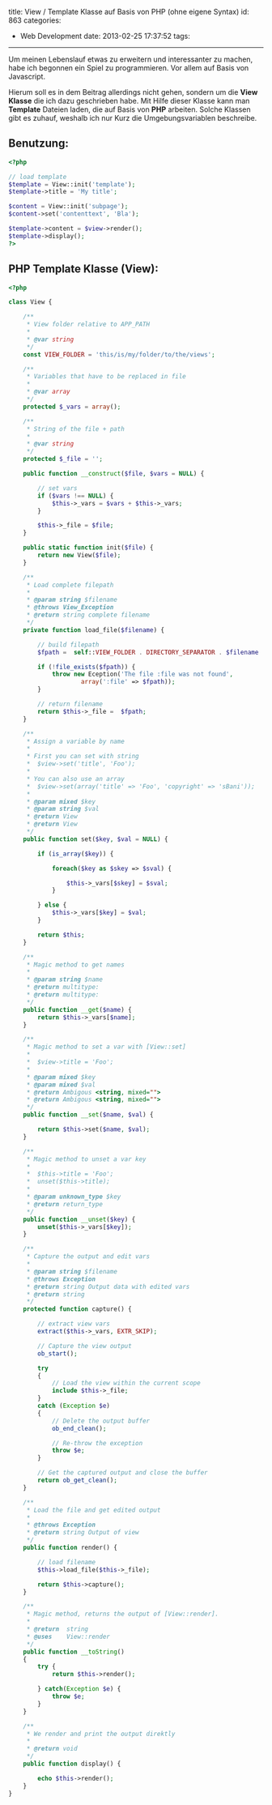 title: View / Template Klasse auf Basis von PHP (ohne eigene Syntax)
id: 863
categories:
  - Web Development
date: 2013-02-25 17:37:52
tags:
---

Um meinen Lebenslauf etwas zu erweitern und interessanter zu machen, habe ich begonnen ein Spiel zu programmieren. Vor allem auf Basis von Javascript.

Hierum soll es in dem Beitrag allerdings nicht gehen, sondern um die **View Klasse** die ich dazu geschrieben habe. Mit Hilfe dieser Klasse kann man **Template** Dateien laden, die auf Basis von **PHP** arbeiten. Solche Klassen gibt es zuhauf, weshalb ich nur Kurz die Umgebungsvariablen beschreibe.

## Benutzung:

```php
<?php

// load template
$template = View::init('template');
$template->title = 'My title';

$content = View::init('subpage');
$content->set('contenttext', 'Bla');

$template->content = $view->render();
$template->display();
?>
```

## PHP Template Klasse (View):

```php
<?php

class View {

	/**
	 * View folder relative to APP_PATH
	 * 
	 * @var string
	 */
	const VIEW_FOLDER = 'this/is/my/folder/to/the/views';

	/**
	 * Variables that have to be replaced in file
	 * 
	 * @var array
	 */
	protected $_vars = array();

	/**
	 * String of the file + path
	 * 
	 * @var string
	 */
	protected $_file = '';

	public function __construct($file, $vars = NULL) {

		// set vars
		if ($vars !== NULL) {
			$this->_vars = $vars + $this->_vars;
		}

		$this->_file = $file;
	}

	public static function init($file) {
		return new View($file);
	}

	/**
	 * Load complete filepath
	 * 
	 * @param string $filename
	 * @throws View_Exception
	 * @return string complete filename
	 */
	private function load_file($filename) {

		// build filepath
		$fpath =  self::VIEW_FOLDER . DIRECTORY_SEPARATOR . $filename . '.php';

		if (!file_exists($fpath)) {
			throw new Eception('The file :file was not found', 
					array(':file' => $fpath));
		}

		// return filename
		return $this->_file =  $fpath;
	}

	/**
	 * Assign a variable by name
	 * 
	 * First you can set with string
	 * 	$view->set('title', 'Foo');
	 * 
	 * You can also use an array
	 * 	$view->set(array('title' => 'Foo', 'copyright' => 'sBani'));
	 * 
	 * @param mixed $key
	 * @param string $val
	 * @return View
	 * @return View
	 */
	public function set($key, $val = NULL) {

		if (is_array($key)) {

			foreach($key as $skey => $sval) {

				$this->_vars[$skey] = $sval;
			}

		} else {
			$this->_vars[$key] = $val;
		}

		return $this;
	}

	/**
	 * Magic method to get names
	 * 
	 * @param string $name
	 * @return multitype:
	 * @return multitype:
	 */
	public function __get($name) {
		return $this->_vars[$name];
	}

	/**
	 * Magic method to set a var with [View::set]
	 *
	 * 	$view->title = 'Foo';
	 * 
	 * @param mixed $key
	 * @param mixed $val
	 * @return Ambigous <string, mixed="">
	 * @return Ambigous <string, mixed="">
	 */
	public function __set($name, $val) {

		return $this->set($name, $val);
	}

	/**
	 * Magic method to unset a var key
	 * 
	 * 	$this->title = 'Foo';
	 * 	unset($this->title);
	 * 
	 * @param unknown_type $key
	 * @return return_type
	 */
	public function __unset($key) {
		unset($this->_vars[$key]);
	}

	/**
	 * Capture the output and edit vars
	 * 
	 * @param string $filename
	 * @throws Exception
	 * @return string Output data with edited vars
	 * @return string
	 */
	protected function capture() {

		// extract view vars
		extract($this->_vars, EXTR_SKIP);

		// Capture the view output
		ob_start();

		try
		{
			// Load the view within the current scope
			include $this->_file;
		}
		catch (Exception $e)
		{
			// Delete the output buffer
			ob_end_clean();

			// Re-throw the exception
			throw $e;
		}

		// Get the captured output and close the buffer
		return ob_get_clean();
	}

	/**
	 * Load the file and get edited output
	 * 
	 * @throws Exception
	 * @return string Output of view
	 */
	public function render() {

		// load filename
		$this->load_file($this->_file);

		return $this->capture();
	}

	/**
	 * Magic method, returns the output of [View::render].
	 *
	 * @return  string
	 * @uses    View::render
	 */
	public function __toString()
	{
		try {
			return $this->render();

		} catch(Exception $e) {
			throw $e;
		}
	}

	/**
	 * We render and print the output direktly
	 * 
	 * @return void
	 */
	public function display() {

		echo $this->render();
	}
}
```